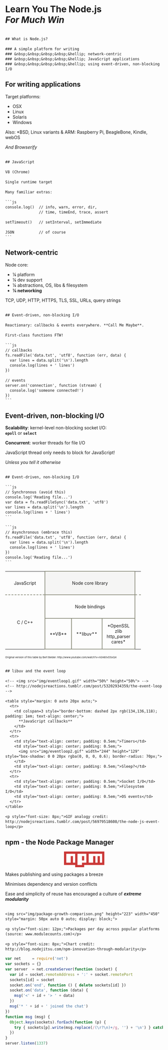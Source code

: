 
# Learn You The Node.js<br>*For Much Win*

~~~~~~~~~~~~~~~~~~~~~~~~~~~~~~~~~~~~~~~~~~~~~~~~~~~~~~~~~~~~~~~~~~~~~~~~~~~~~~~~

## What is Node.js?

### A simple platform for writing
### &nbsp;&nbsp;&nbsp;&nbsp;&hellip; network-centric
### &nbsp;&nbsp;&nbsp;&nbsp;&hellip; JavaScript applications
### &nbsp;&nbsp;&nbsp;&nbsp;&hellip; using event-driven, non-blocking I/O

~~~~~~~~~~~~~~~~~~~~~~~~~~~~~~~~~~~~~~~~~~~~~~~~~~~~~~~~~~~~~~~~~~~~~~~~~~~~~~~~

## For writing applications

Target platforms:

  * OSX
  * Linux
  * Solaris
  * Windows

Also: *BSD, Linux variants & ARM: Raspberry Pi, BeagleBone, Kindle, webOS

*And Browserify*

~~~~~~~~~~~~~~~~~~~~~~~~~~~~~~~~~~~~~~~~~~~~~~~~~~~~~~~~~~~~~~~~~~~~~~~~~~~~~~~~

## JavaScript

V8 (Chrome)

Single runtime target

Many familiar extras:

```js
console.log()  // info, warn, error, dir,
               // time, timeEnd, trace, assert

setTimeout()   // setInterval, setImmediate

JSON           // of course
```

~~~~~~~~~~~~~~~~~~~~~~~~~~~~~~~~~~~~~~~~~~~~~~~~~~~~~~~~~~~~~~~~~~~~~~~~~~~~~~~~

## Network-centric

Node core:

 * &frac14; platform
 * &frac14; dev support
 * &frac14; abstractions, OS, libs & filesystem
 * **&frac14; networking**

TCP, UDP, HTTP, HTTPS, TLS, SSL, URLs, query strings

~~~~~~~~~~~~~~~~~~~~~~~~~~~~~~~~~~~~~~~~~~~~~~~~~~~~~~~~~~~~~~~~~~~~~~~~~~~~~~~~

## Event-driven, non-blocking I/O

Reactionary: callbacks & events everywhere. **Call Me Maybe**.

First-class functions FTW!

```js
// callbacks
fs.readFile('data.txt', 'utf8', function (err, data) {
  var lines = data.split('\n').length
  console.log(lines + ' lines')
})

// events
server.on('connection', function (stream) {
  console.log('someone connected!')
})
```

~~~~~~~~~~~~~~~~~~~~~~~~~~~~~~~~~~~~~~~~~~~~~~~~~~~~~~~~~~~~~~~~~~~~~~~~~~~~~~~~

## Event-driven, non-blocking I/O

**Scalability**: kernel-level non-blocking socket I/O:<br><b><code>epoll</code></b> or <b><code>select</code></b>

**Concurrent**: worker threads for file I/O

JavaScript thread only needs to block for JavaScript!

*Unless you tell it otherwise*

~~~~~~~~~~~~~~~~~~~~~~~~~~~~~~~~~~~~~~~~~~~~~~~~~~~~~~~~~~~~~~~~~~~~~~~~~~~~~~~~

## Event-driven, non-blocking I/O

```js
// Synchronous (avoid this)
console.log('Reading file...')
var data = fs.readFileSync('data.txt', 'utf8')
var lines = data.split('\n').length
console.log(lines + ' lines')
```

```js
// Asynchronous (embrace this)
fs.readFile('data.txt', 'utf8', function (err, data) {
  var lines = data.split('\n').length
  console.log(lines + ' lines')
})
console.log('Reading file...')
```

~~~~~~~~~~~~~~~~~~~~~~~~~~~~~~~~~~~~~~~~~~~~~~~~~~~~~~~~~~~~~~~~~~~~~~~~~~~~~~~~

<table cellpadding=0 cellspacing=0 style="border-collapse: collapse; margin: 20px auto;">
  <tr>
    <td style="border-bottom: dashed 2px rgb(134,136,118); padding: 2em; text-align: center;">JavaScript</td>
    <td style="border: solid 2px rgb(134,136,118); background-color: rgb(245,245,244); padding: 2em; text-align: center;" colspan=4>Node core library</td>
    <td style="border-bottom: dashed 2px rgb(134,136,118); padding: 0.5em;">&nbsp;</td>
  </tr>
  <tr>
    <td style="padding: 2em; text-align: center;" rowspan=2>C / C++</td>
    <td style="border: solid 2px rgb(134,136,118); padding: 2em; text-align: center;" colspan=4>Node bindings</td>
  </tr>
  <tr>
    <td style="border: solid 2px rgb(134,136,118); padding: 1em; text-align: center;">
      **V8**
    </td>
    <td style="border: solid 2px rgb(134,136,118); padding: 1em; text-align: center;">
      **libuv**
    </td>
    <td style="border: solid 2px rgb(134,136,118); padding: 1em; text-align: center;">
      *OpenSSL<br>zlib<br>http_parser<br>cares*
    </td>
  </tr>
</table>

<p style="font-size: 8px;">Original version of this table by Bert Belder: http://www.youtube.com/watch?v=nGn60vDSxQ4</p>

~~~~~~~~~~~~~~~~~~~~~~~~~~~~~~~~~~~~~~~~~~~~~~~~~~~~~~~~~~~~~~~~~~~~~~~~~~~~~~~~

## libuv and the event loop

<!-- <img src="img/eventloop1.gif" width="50%" height="50%"> -->
<!-- http://nodejsreactions.tumblr.com/post/53202934359/the-event-loop -->

<table style="margin: 0 auto 20px auto;">
  <tr>
    <td colspan=3 style="border-bottom: dashed 2px rgb(134,136,118); padding: 1em; text-align: center;">
      **JavaScript callbacks**
    </td>
  </tr>
  <tr>
    <td style="text-align: center; padding: 0.5em;">Timers</td>
    <td style="text-align: center; padding: 0.5em;">
      <img src="img/eventloop2.gif" width="244" height="129" style="box-shadow: 0 0 20px rgba(0, 0, 0, 0.6); border-radius: 70px;">
    </td>
    <td style="text-align: center; padding: 0.5em;">Sleep?</td>
  </tr>
  <tr>
    <td style="text-align: center; padding: 0.5em;">Socket I/O</td>
    <td style="text-align: center; padding: 0.5em;">Filesystem I/O</td>
    <td style="text-align: center; padding: 0.5em;">OS events</td>
  </tr>
</table>

<p style="font-size: 8px;">GIF analogy credit: http://nodejsreactions.tumblr.com/post/56979518608/the-node-js-event-loop</p>

~~~~~~~~~~~~~~~~~~~~~~~~~~~~~~~~~~~~~~~~~~~~~~~~~~~~~~~~~~~~~~~~~~~~~~~~~~~~~~~~

## npm - the Node Package Manager

<img src="img/npm.png" height="50" width="129" style="margin: 0 auto; display: block;">

Makes publishing and using packages a breeze

Minimises dependency and version conflicts

Ease and simplicity of reuse has encouraged a culture of ***extreme modularity***

~~~~~~~~~~~~~~~~~~~~~~~~~~~~~~~~~~~~~~~~~~~~~~~~~~~~~~~~~~~~~~~~~~~~~~~~~~~~~~~~

<img src="img/package-growth-comparison.png" height="223" width="450" style="margin: 50px auto 0 auto; display: block;">

<p style="font-size: 12px;">Packages per day across popular platforms (source: www.modulecounts.com)</p>

<p style="font-size: 8px;">Chart credit: http://blog.nodejitsu.com/npm-innovation-through-modularity</p>

~~~~~~~~~~~~~~~~~~~~~~~~~~~~~~~~~~~~~~~~~~~~~~~~~~~~~~~~~~~~~~~~~~~~~~~~~~~~~~~~

```js
var net     = require('net')
var sockets = {}
var server  = net.createServer(function (socket) {
  var id = socket.remoteAddress + ':' + socket.remotePort
  sockets[id] = socket
  socket.on('end', function () { delete sockets[id] })
  socket.on('data', function (data) {
    msg('<' + id + '> ' + data)
  })
  msg('* ' + id + ' joined the chat')
})
function msg (msg) {
  Object.keys(sockets).forEach(function (p) {
    try { sockets[p].write(msg.replace(/(\r?\n)+/g, '') + '\n') } catch (e) {}
  })
}
server.listen(1337)
```
